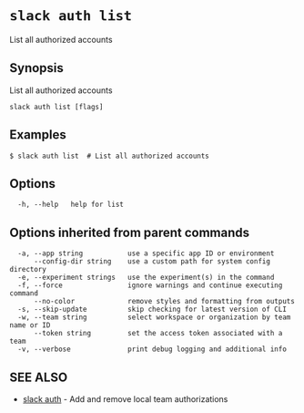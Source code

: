 # `slack auth list`

List all authorized accounts

## Synopsis

List all authorized accounts

```
slack auth list [flags]
```

## Examples

```
$ slack auth list  # List all authorized accounts
```

## Options

```
  -h, --help   help for list
```

## Options inherited from parent commands

```
  -a, --app string           use a specific app ID or environment
      --config-dir string    use a custom path for system config directory
  -e, --experiment strings   use the experiment(s) in the command
  -f, --force                ignore warnings and continue executing command
      --no-color             remove styles and formatting from outputs
  -s, --skip-update          skip checking for latest version of CLI
  -w, --team string          select workspace or organization by team name or ID
      --token string         set the access token associated with a team
  -v, --verbose              print debug logging and additional info
```

## SEE ALSO

* [slack auth](slack_auth)	 - Add and remove local team authorizations

